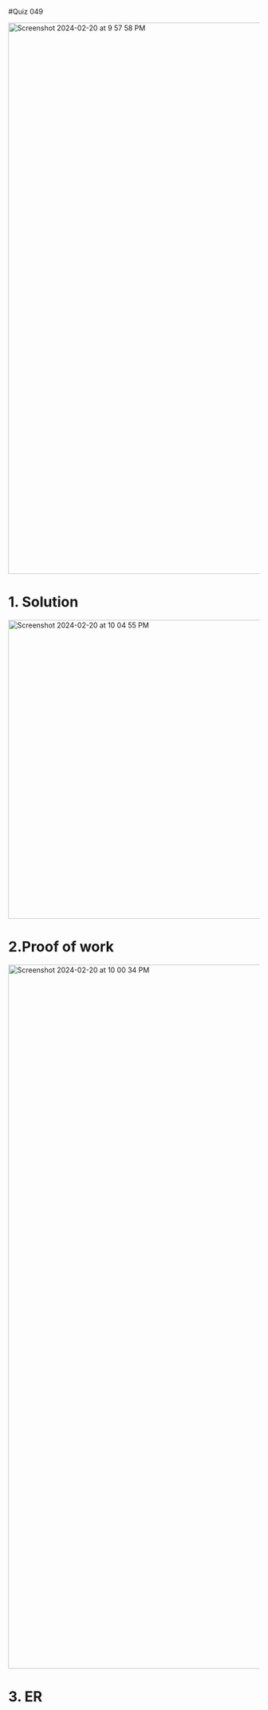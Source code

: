 #Quiz 049

<img width="1105" alt="Screenshot 2024-02-20 at 9 57 58 PM" src="https://github.com/K-Schriber/Unit-3-Comp-Sci/assets/142757998/5c926b4d-c36e-44f4-9e4f-de147502dc5a">

# 1. Solution

<img width="599" alt="Screenshot 2024-02-20 at 10 04 55 PM" src="https://github.com/K-Schriber/Unit-3-Comp-Sci/assets/142757998/c9c36f38-4e2e-4049-b3f8-56aba601feda">


# 2.Proof of work

<img width="1411" alt="Screenshot 2024-02-20 at 10 00 34 PM" src="https://github.com/K-Schriber/Unit-3-Comp-Sci/assets/142757998/2d250262-f0b4-40ec-bb81-912ba79fac9b">

# 3. ER

